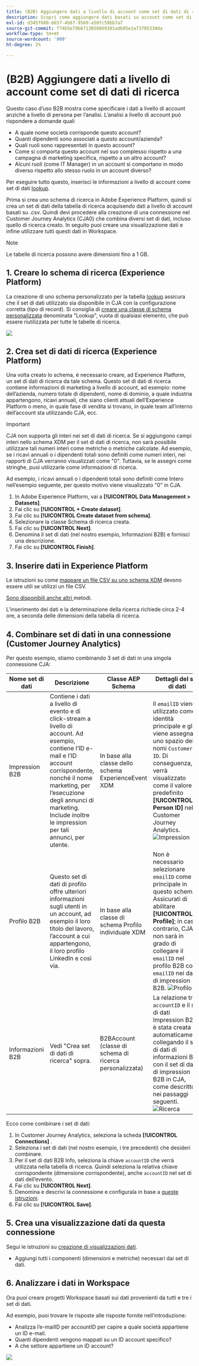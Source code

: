 ```yaml
---
title: (B2B) Aggiungere dati a livello di account come set di dati di ricerca
description: Scopri come aggiungere dati basati su account come set di dati di ricerca a CJA
exl-id: d345f680-b657-4b87-9560-a50fc59bb7a7
source-git-commit: f74b5e79b6713050869301adb95e2a73705330da
workflow-type: tm+mt
source-wordcount: '909'
ht-degree: 2%

---
```


# (B2B) Aggiungere dati a livello di account come set di dati di ricerca

Questo caso d’uso B2B mostra come specificare i dati a livello di account anziché a livello di persona per l’analisi. L’analisi a livello di account può rispondere a domande quali

* A quale nome società corrisponde questo account?
* Quanti dipendenti sono associati a questo account/azienda?
* Quali ruoli sono rappresentati in questo account?
* Come si comporta questo account nel suo complesso rispetto a una campagna di marketing specifica, rispetto a un altro account?
* Alcuni ruoli (come IT Manager) in un account si comportano in modo diverso rispetto allo stesso ruolo in un account diverso?

Per eseguire tutto questo, inserisci le informazioni a livello di account come set di dati [lookup](/help/getting-started/cja-glossary.md).

Prima si crea uno schema di ricerca in Adobe Experience Platform, quindi si crea un set di dati della tabella di ricerca acquisendo dati a livello di account basati su .csv. Quindi devi procedere alla creazione di una connessione nel Customer Journey Analytics (CJA0) che combina diversi set di dati, incluso quello di ricerca creato. In seguito puoi creare una visualizzazione dati e infine utilizzare tutti questi dati in Workspace.

>[!NOTE]
>
>Le tabelle di ricerca possono avere dimensioni fino a 1 GB.

## 1. Creare lo schema di ricerca (Experience Platform)

La creazione di uno schema personalizzato per la tabella [lookup](/help/getting-started/cja-glossary.md) assicura che il set di dati utilizzato sia disponibile in CJA con la configurazione corretta (tipo di record). Si consiglia di [creare una classe di schema personalizzata](https://experienceleague.adobe.com/docs/experience-platform/xdm/tutorials/create-schema-ui.html#create-new-class) denominata &quot;Lookup&quot;, vuota di qualsiasi elemento, che può essere riutilizzata per tutte le tabelle di ricerca.

![](assets/create-new-class.png)

## 2. Crea set di dati di ricerca (Experience Platform)

Una volta creato lo schema, è necessario creare, ad Experience Platform, un set di dati di ricerca da tale schema. Questo set di dati di ricerca contiene informazioni di marketing a livello di account, ad esempio: nome dell’azienda, numero totale di dipendenti, nome di dominio, a quale industria appartengono, ricavi annuali, che siano clienti attuali dell’Experience Platform o meno, in quale fase di vendita si trovano, in quale team all’interno dell’account sta utilizzando CJA, ecc.

>[!IMPORTANT]
>
>CJA non supporta gli interi nei set di dati di ricerca. Se si aggiungono campi interi nello schema XDM per il set di dati di ricerca, non sarà possibile utilizzare tali numeri interi come metriche o metriche calcolate. Ad esempio, se i ricavi annuali o i dipendenti totali sono definiti come numeri interi, nei rapporti di CJA verranno visualizzati come &quot;0&quot;. Tuttavia, se le assegni come stringhe, puoi utilizzarle come informazioni di ricerca.

Ad esempio, i ricavi annuali o i dipendenti totali sono definiti come Intero nell’esempio seguente, per questo motivo viene visualizzato &quot;0&quot; in CJA.

1. In Adobe Experience Platform, vai a **[!UICONTROL Data Management > Datasets]**.
1. Fai clic su **[!UICONTROL + Create dataset]**.
1. Fai clic su **[!UICONTROL Create dataset from schema]**.
1. Selezionare la classe Schema di ricerca creata.
1. Fai clic su **[!UICONTROL Next]**.
1. Denomina il set di dati (nel nostro esempio, Informazioni B2B) e fornisci una descrizione.
1. Fai clic su **[!UICONTROL Finish]**.

## 3. Inserire dati in Experience Platform

Le istruzioni su come [mappare un file CSV su uno schema XDM](https://experienceleague.adobe.com/docs/experience-platform/ingestion/tutorials/map-a-csv-file.html) devono essere utili se utilizzi un file CSV.

[Sono disponibili anche altri ](https://experienceleague.adobe.com/docs/experience-platform/ingestion/home.html) metodi.

L’inserimento dei dati e la determinazione della ricerca richiede circa 2-4 ore, a seconda delle dimensioni della tabella di ricerca.

## 4. Combinare set di dati in una connessione (Customer Journey Analytics)

Per questo esempio, stiamo combinando 3 set di dati in una singola connessione CJA:

| Nome set di dati | Descrizione | Classe AEP Schema | Dettagli del set di dati |
| --- | --- | --- | --- |
| Impression B2B | Contiene i dati a livello di evento e di click-stream a livello di account. Ad esempio, contiene l’ID e-mail e l’ID account corrispondente, nonché il nome marketing, per l’esecuzione degli annunci di marketing. Include inoltre le impression per tali annunci, per utente. | In base alla classe dello schema ExperienceEvent XDM | Il `emailID` viene utilizzato come identità principale e gli viene assegnato uno spazio dei nomi `Customer ID`. Di conseguenza, verrà visualizzato come il valore predefinito **[!UICONTROL Person ID]** nel Customer Journey Analytics. ![Impression](assets/impressions-mixins.png) |
| Profilo B2B | Questo set di dati di profilo offre ulteriori informazioni sugli utenti in un account, ad esempio il loro titolo del lavoro, l’account a cui appartengono, il loro profilo LinkedIn e così via. | In base alla classe di schema Profilo individuale XDM | Non è necessario selezionare `emailID` come ID principale in questo schema. Assicurati di abilitare **[!UICONTROL Profile]**; in caso contrario, CJA non sarà in grado di collegare il `emailID` nel profilo B2B con il `emailID` nei dati di impression B2B. ![Profilo](assets/profile-mixins.png) |
| Informazioni B2B | Vedi &quot;Crea set di dati di ricerca&quot; sopra. | B2BAccount (classe di schema di ricerca personalizzata) | La relazione tra `accountID` e il set di dati Impression B2B è stata creata automaticamente collegando il set di dati di informazioni B2B con il set di dati di impression B2B in CJA, come descritto nei passaggi seguenti. ![Ricerca](assets/lookup-mixins.png) |

Ecco come combinare i set di dati:

1. In Customer Journey Analytics, seleziona la scheda **[!UICONTROL Connections]** .
1. Seleziona i set di dati (nel nostro esempio, i tre precedenti) che desideri combinare.
1. Per il set di dati B2B Info, seleziona la chiave `accountID` che verrà utilizzata nella tabella di ricerca. Quindi seleziona la relativa chiave corrispondente (dimensione corrispondente), anche `accountID` nel set di dati dell’evento.
1. Fai clic su **[!UICONTROL Next]**.
1. Denomina e descrivi la connessione e configurala in base a [queste istruzioni](/help/connections/create-connection.md).
1. Fai clic su **[!UICONTROL Save]**.

## 5. Crea una visualizzazione dati da questa connessione

Segui le istruzioni su [creazione di visualizzazioni dati](/help/data-views/create-dataview.md).

* Aggiungi tutti i componenti (dimensioni e metriche) necessari dai set di dati.

## 6. Analizzare i dati in Workspace

Ora puoi creare progetti Workspace basati sui dati provenienti da tutti e tre i set di dati.

Ad esempio, puoi trovare le risposte alle risposte fornite nell’introduzione:

* Analizza l’e-mailID per accountID per capire a quale società appartiene un ID e-mail.
* Quanti dipendenti vengono mappati su un ID account specifico?
* A che settore appartiene un ID account?

![](assets/project-lookup.png)
